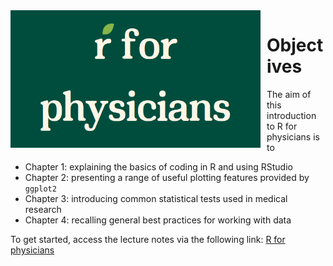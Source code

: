 <span style="float: left; margin-right: 10px;">
  <img src="docs/logo.png" alt="Logo" width="400">
</span>

# Objectives

The aim of this introduction to R for physicians is to

-   Chapter 1: explaining the basics of coding in R and using RStudio
-   Chapter 2: presenting a range of useful plotting features provided by `ggplot2`
-   Chapter 3: introducing common statistical tests used in medical research
-   Chapter 4: recalling general best practices for working with data

To get started, access the lecture notes via the following link: [R for physicians](https://clairemargaux.github.io/rforphysicians/)